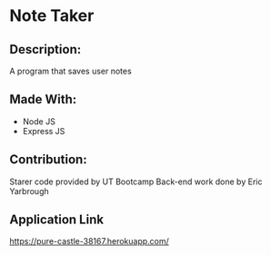 # Note Taker

## Description: 
A program that saves user notes

## Made With:
- Node JS
- Express JS

## Contribution:
Starer code provided by UT Bootcamp
Back-end work done by Eric Yarbrough

## Application Link
https://pure-castle-38167.herokuapp.com/

